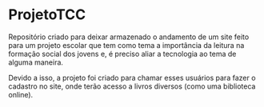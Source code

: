 # ProjetoTCC
Repositório criado para deixar armazenado o andamento de um site feito para um projeto escolar que tem como tema a importância da leitura na formação social dos jovens e, é preciso aliar a tecnologia ao tema de alguma maneira.

Devido a isso, a projeto foi criado para chamar esses usuários para fazer o cadastro no site, onde terão acesso a livros diversos (como uma biblioteca online).
